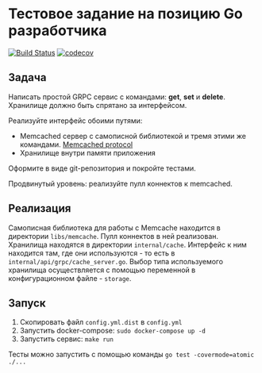 # Тестовое задание на позицию Go разработчика
[![Build Status](https://travis-ci.org/dimuska139/cacher.svg?branch=master)](https://travis-ci.org/dimuska139/cacjer)
[![codecov](https://codecov.io/gh/dimuska139/cacher/branch/master/graph/badge.svg)](https://codecov.io/gh/dimuska139/cacher)

## Задача
Написать простой GRPC сервис с командами: **get**, **set** и **delete**.
Хранилище должно быть спрятано за интерфейсом.

Реализуйте интерфейс обоими путями:

- Memcached сервер с самописной библиотекой и тремя этими же командами. [Memcached protocol](https://github.com/memcached/memcached/blob/master/doc/protocol.txt)
- Хранилище внутри памяти приложения

Оформите в виде git-репозитория и покройте тестами.

Продвинутый уровень: реализуйте пулл коннектов к memcached.

## Реализация

Самописная библиотека для работы с Memcache находится в директории
`libs/memcache`. Пулл коннектов в ней реализован. Хранилища находятся в директории
`internal/cache`. Интерфейс к ним находится там, где они используются - то есть
в `internal/api/grpc/cache_server.go`. Выбор типа используемого хранилища
осуществляется с помощью переменной в конфигурационном файле - `storage`.

## Запуск
1. Скопировать файл `config.yml.dist` в `config.yml`
2. Запустить docker-compose: `sudo docker-compose up -d`
3. Запустить сервис: `make run`

Тесты можно запустить с помощью команды `go test -covermode=atomic ./...`